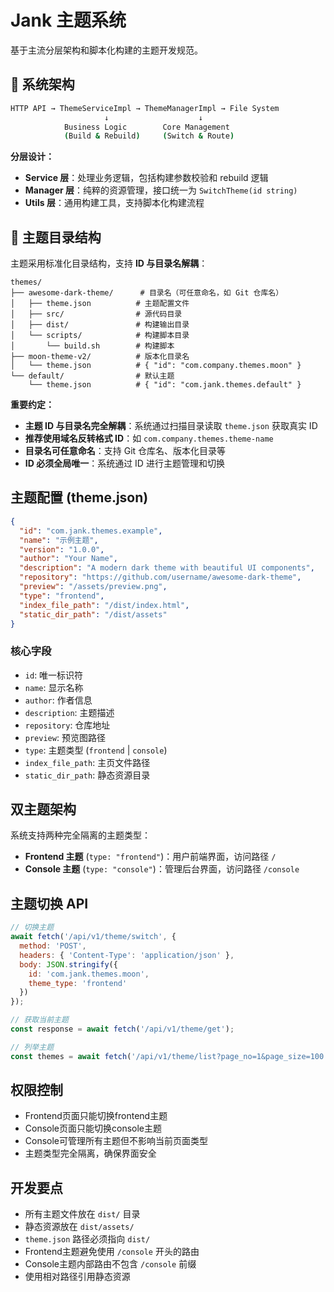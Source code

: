 # Jank 主题系统

基于主流分层架构和脚本化构建的主题开发规范。

## 🎯 系统架构

```bash
HTTP API → ThemeServiceImpl → ThemeManagerImpl → File System
                     ↓                    ↓
            Business Logic        Core Management
            (Build & Rebuild)     (Switch & Route)
```

**分层设计：**
- **Service 层**：处理业务逻辑，包括构建参数校验和 rebuild 逻辑
- **Manager 层**：纯粹的资源管理，接口统一为 `SwitchTheme(id string)`
- **Utils 层**：通用构建工具，支持脚本化构建流程

## 📁 主题目录结构

主题采用标准化目录结构，支持 **ID 与目录名解耦**：

```
themes/
├── awesome-dark-theme/      # 目录名（可任意命名，如 Git 仓库名）
│   ├── theme.json          # 主题配置文件
│   ├── src/                # 源代码目录
│   ├── dist/               # 构建输出目录
│   └── scripts/            # 构建脚本目录
│       └── build.sh        # 构建脚本
├── moon-theme-v2/          # 版本化目录名
│   └── theme.json          # { "id": "com.company.themes.moon" }
└── default/                # 默认主题
    └── theme.json          # { "id": "com.jank.themes.default" }
```

**重要约定：**
- **主题 ID 与目录名完全解耦**：系统通过扫描目录读取 `theme.json` 获取真实 ID
- **推荐使用域名反转格式 ID**：如 `com.company.themes.theme-name`
- **目录名可任意命名**：支持 Git 仓库名、版本化目录等
- **ID 必须全局唯一**：系统通过 ID 进行主题管理和切换

## 主题配置 (theme.json)

```json
{
  "id": "com.jank.themes.example",
  "name": "示例主题",
  "version": "1.0.0",
  "author": "Your Name",
  "description": "A modern dark theme with beautiful UI components",
  "repository": "https://github.com/username/awesome-dark-theme",
  "preview": "/assets/preview.png",
  "type": "frontend",
  "index_file_path": "/dist/index.html",
  "static_dir_path": "/dist/assets"
}
```

### 核心字段
- `id`: 唯一标识符
- `name`: 显示名称
- `author`: 作者信息
- `description`: 主题描述
- `repository`: 仓库地址
- `preview`: 预览图路径
- `type`: 主题类型 (`frontend` | `console`)
- `index_file_path`: 主页文件路径
- `static_dir_path`: 静态资源目录

## 双主题架构

系统支持两种完全隔离的主题类型：

- **Frontend 主题** (`type: "frontend"`)：用户前端界面，访问路径 `/`
- **Console 主题** (`type: "console"`)：管理后台界面，访问路径 `/console`

## 主题切换 API

```javascript
// 切换主题
await fetch('/api/v1/theme/switch', {
  method: 'POST',
  headers: { 'Content-Type': 'application/json' },
  body: JSON.stringify({ 
    id: 'com.jank.themes.moon',
    theme_type: 'frontend'
  })
});

// 获取当前主题
const response = await fetch('/api/v1/theme/get');

// 列举主题
const themes = await fetch('/api/v1/theme/list?page_no=1&page_size=100');
```

## 权限控制

- Frontend页面只能切换frontend主题
- Console页面只能切换console主题  
- Console可管理所有主题但不影响当前页面类型
- 主题类型完全隔离，确保界面安全

## 开发要点

- 所有主题文件放在 `dist/` 目录
- 静态资源放在 `dist/assets/`
- `theme.json` 路径必须指向 `dist/`
- Frontend主题避免使用 `/console` 开头的路由
- Console主题内部路由不包含 `/console` 前缀
- 使用相对路径引用静态资源

